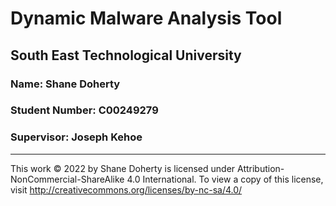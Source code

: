 # Dynamic Malware Analysis Tool
## South East Technological University
### Name: Shane Doherty
### Student Number: C00249279
### Supervisor: Joseph Kehoe
---

This work © 2022 by Shane Doherty is licensed under  Attribution-NonCommercial-ShareAlike 4.0 International. To view a copy of this license, visit http://creativecommons.org/licenses/by-nc-sa/4.0/